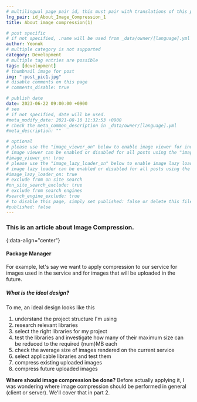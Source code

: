 ```yaml
---
# multilingual page pair id, this must pair with translations of this page. (This name must be unique)
lng_pair: id_About_Image_Compression_1
title: About image compression(1)

# post specific
# if not specified, .name will be used from _data/owner/[language].yml
author: Yeonuk
# multiple category is not supported
category: Development
# multiple tag entries are possible
tags: [development]
# thumbnail image for post
img: ":post_pic1.jpg"
# disable comments on this page
# comments_disable: true

# publish date
date: 2023-06-22 09:00:00 +0900
# seo
# if not specified, date will be used.
#meta_modify_date: 2021-08-10 11:32:53 +0900
# check the meta_common_description in _data/owner/[language].yml
#meta_description: ""

# optional
# please use the "image_viewer_on" below to enable image viewer for individual pages or posts (_posts/ or [language]/_posts folders).
# image viewer can be enabled or disabled for all posts using the "image_viewer_posts: true" setting in _data/conf/main.yml.
#image_viewer_on: true
# please use the "image_lazy_loader_on" below to enable image lazy loader for individual pages or posts (_posts/ or [language]/_posts folders).
# image lazy loader can be enabled or disabled for all posts using the "image_lazy_loader_posts: true" setting in _data/conf/main.yml.
#image_lazy_loader_on: true
# exclude from on site search
#on_site_search_exclude: true
# exclude from search engines
#search_engine_exclude: true
# to disable this page, simply set published: false or delete this file
#published: false
---
```


<!-- outline-start -->

### This is an article about Image Compression.

{:data-align="center"}

<!-- outline-end -->

#### Package Manager

For example, let's say we want to apply compression to our service for images used in the service and for images that will be uploaded in the future.

##### What is the ideal design?

To me, an ideal design looks like this

1. understand the project structure I'm using
2. research relevant libraries
3. select the right libraries for my project
4. test the libraries and investigate how many of their maximum size can be reduced to the required {num}MB each
5. check the average size of images rendered on the current service
6. select applicable libraries and test them
7. compress existing uploaded images
8. compress future uploaded images

**Where should image compression be done?**
Before actually applying it, I was wondering where image compression should be performed in general (client or server).
We'll cover that in part 2.
